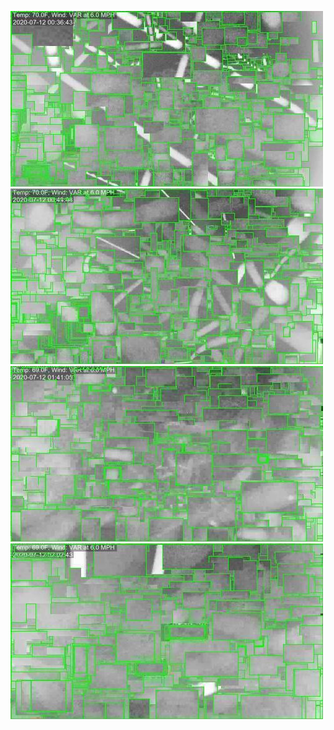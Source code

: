 ![20200712-061008-064013](in/20200712/20200712-061008-064013_0_.jpg)
![20200712-064018-071023](in/20200712/20200712-064018-071023_0_.jpg)
![20200712-071028-074033](in/20200712/20200712-071028-074033_0_.jpg)
![20200712-074038-081043](in/20200712/20200712-074038-081043_0_.jpg)

